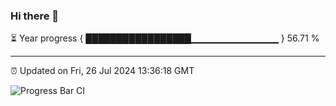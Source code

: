 ### Hi there 👋

⏳ Year progress { █████████████████▁▁▁▁▁▁▁▁▁▁▁▁▁ } 56.71 %

---

⏰ Updated on Fri, 26 Jul 2024 13:36:18 GMT

![Progress Bar CI](https://github.com/IshwaranRudhara/GIT-ACTION/workflows/Progress%20Bar%20CI/badge.svg)
